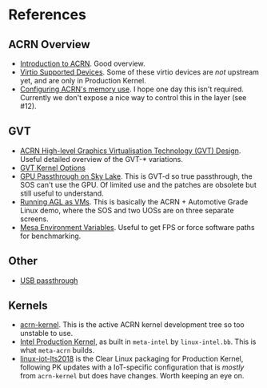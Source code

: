 # References

## ACRN Overview

* [Introduction to ACRN](https://projectacrn.github.io/1.6/introduction/index.html). Good overview.
* [Virtio Supported Devices](https://projectacrn.github.io/1.6/developer-guides/hld/hld-virtio-devices.html#supported-virtio-devices). Some of these virtio devices are *not* upstream yet, and are only in Production Kernel.
* [Configuring ACRN's memory use](https://projectacrn.github.io/1.6/faq.html#how-do-i-configure-acrn-s-memory-use). I hope one day this isn't required. Currently we don't expose a nice way to control this in the layer (see #12).

## GVT

* [ACRN High-level Graphics Virtualisation Technology (GVT) Design](https://projectacrn.github.io/1.6/developer-guides/hld/hld-APL_GVT-g.html).  Useful detailed overview of the GVT-* variations.
* [GVT Kernel Options](https://projectacrn.github.io/1.6/user-guides/kernel-parameters.html#gvt-g-acrngt-kernel-options-details)
* [GPU Passthrough on Sky Lake](https://projectacrn.github.io/1.6/tutorials/skl-nuc.html).  This is GVT-d so true passthrough, the SOS can't use the GPU.  Of limited use and the patches are obsolete but still useful to understand.
* [Running AGL as VMs](https://projectacrn.github.io/1.6/tutorials/agl-vms.html).  This is basically the ACRN + Automotive Grade Linux demo, where the SOS and two UOSs are on three separate screens.
* [Mesa Environment Variables](https://www.mesa3d.org/envvars.html). Useful to get FPS or force software paths for benchmarking.

## Other

* [USB passthrough](https://projectacrn.github.io/1.6/developer-guides/hld/usb-virt-hld.html#usb-host-virtualization)

## Kernels

* [acrn-kernel](https://github.com/projectacrn/acrn-kernel). This is the active ACRN kernel development tree so too unstable to use.
* [Intel Production Kernel](https://github.com/intel/linux-intel-lts), as built in `meta-intel` by `linux-intel.bb`. This is what `meta-acrn` builds.
* [linux-iot-lts2018](https://github.com/clearlinux-pkgs/linux-iot-lts2018) is the Clear Linux packaging for Production Kernel, following PK updates with a IoT-specific configuration that is *mostly* from `acrn-kernel` but does have changes. Worth keeping an eye on.
